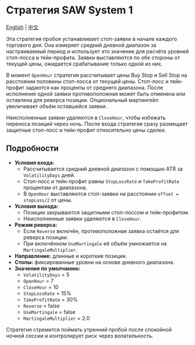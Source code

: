 # Стратегия SAW System 1
[English](README.md) | [中文](README_cn.md)

Эта стратегия пробоя устанавливает стоп-заявки в начале каждого торгового дня. Она измеряет средний дневной диапазон за настраиваемый период и использует это значение для расчёта уровней стоп-лосса и тейк-профита. Заявки выставляются по обе стороны от текущей цены, ожидается срабатывание только одной из них.

В момент `OpenHour` стратегия рассчитывает цены Buy Stop и Sell Stop на расстоянии половины стоп-лосса от текущей цены. Стоп-лосс и тейк-профит задаются как проценты от среднего диапазона. После исполнения одной заявки противоположная может быть отменена или оставлена для реверса позиции. Опциональный мартингейл увеличивает объём оставшейся заявки.

Неисполненные заявки удаляются в `CloseHour`, чтобы избежать переноса позиций через ночь. После входа стратегия сразу размещает защитные стоп-лосс и тейк-профит относительно цены сделки.

## Подробности

- **Условия входа:**
  - Рассчитывается средний дневной диапазон с помощью ATR за `VolatilityDays` дней.
  - Стоп-лосс и тейк-профит равны `StopLossRate` и `TakeProfitRate` процентам от диапазона.
  - В `OpenHour` выставляются стоп-заявки на расстоянии `offset = stopLoss/2` от цены.
- **Условия выхода:**
  - Позиции закрываются защитными стоп-лоссом и тейк-профитом.
  - Неисполненные заявки удаляются в `CloseHour`.
- **Режим реверса:**
  - Если `Reverse` включён, противоположная заявка остаётся для реверса позиции.
  - При включённом `UseMartingale` её объём умножается на `MartingaleMultiplier`.
- **Направление:** длинные и короткие позиции.
- **Стопы:** фиксированные уровни на основе дневного диапазона.
- **Значения по умолчанию:**
  - `VolatilityDays` = 5
  - `OpenHour` = 7
  - `CloseHour` = 10
  - `StopLossRate` = 15%
  - `TakeProfitRate` = 30%
  - `Reverse` = false
  - `UseMartingale` = false
  - `MartingaleMultiplier` = 2.0

Стратегия стремится поймать утренний пробой после спокойной ночной сессии и контролирует риск через волатильность.
